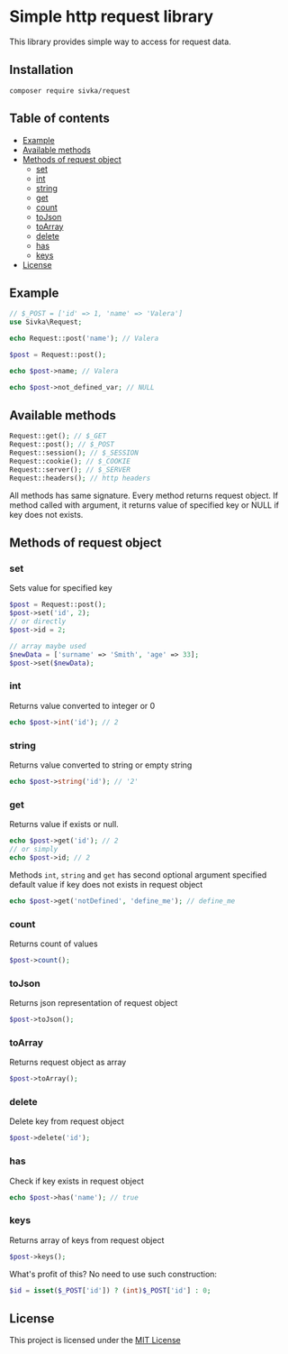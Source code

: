# Simple http request library

This library provides simple way to access for request data.

## Installation

```
composer require sivka/request
```

## Table of contents
- [Example](#example)
- [Available methods](#available-methods)
- [Methods of request object](#methods-of-request-object)
  - [set](#set)
  - [int](#int)
  - [string](#string)
  - [get](#get)
  - [count](#count)
  - [toJson](#tojson)
  - [toArray](#toarray)
  - [delete](#delete)
  - [has](#has)
  - [keys](#keys)
- [License](#license)

## Example

```php
// $_POST = ['id' => 1, 'name' => 'Valera']
use Sivka\Request;

echo Request::post('name'); // Valera

$post = Request::post();

echo $post->name; // Valera

echo $post->not_defined_var; // NULL

```

## Available methods

```php
Request::get(); // $_GET
Request::post(); // $_POST
Request::session(); // $_SESSION
Request::cookie(); // $_COOKIE
Request::server(); // $_SERVER
Request::headers(); // http headers
```

All methods has same signature.
Every method returns request object.
If method called with argument, it returns value of specified key or NULL if key does not exists.

## Methods of request object

### set

Sets value for specified key

```php
$post = Request::post();
$post->set('id', 2);
// or directly
$post->id = 2;

// array maybe used
$newData = ['surname' => 'Smith', 'age' => 33];
$post->set($newData);
```

### int
Returns value converted to integer or 0
```php
echo $post->int('id'); // 2
```

### string
Returns value converted to string or empty string
```php
echo $post->string('id'); // '2'
```

### get
Returns value if exists or null.
```php
echo $post->get('id'); // 2
// or simply
echo $post->id; // 2
```

Methods `int`, `string` and `get` has second optional argument specified default value if key does not exists in request object
```php
echo $post->get('notDefined', 'define_me'); // define_me
```

### count
Returns count of values
```php
$post->count();
```

### toJson
Returns json representation of request object
```php
$post->toJson();
```

### toArray
Returns request object as array
```php
$post->toArray();
```

### delete
Delete key from request object
```php
$post->delete('id');
```

### has
Check if key exists in request object
```php
echo $post->has('name'); // true
```

### keys
Returns array of keys from request object
```php
$post->keys();
```

What's profit of this? No need to use such construction:
```php
$id = isset($_POST['id']) ? (int)$_POST['id'] : 0;
```


## License

This project is licensed under the [MIT License](LICENSE.md)
